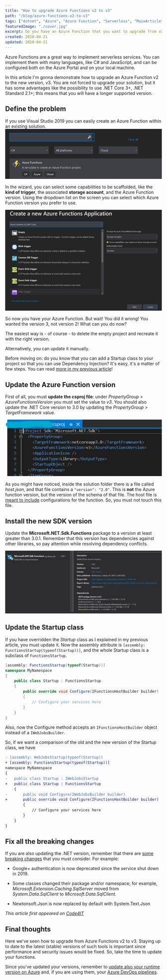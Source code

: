 ```yaml
---
title: "How to upgrade Azure Functions v2 to v3"
path: "/blog/azure-functions-v2-to-v3"
tags: ["dotnet", "Azure", "Azure Function", "Serverless", "MainArticle"]
featuredImage: "./cover.jpg"
excerpt: Do you have an Azure Function that you want to upgrade from v2 to v3? Don't panic, it's just a matter of few steps!
created: 2020-04-21
updated: 2020-04-21
---
```


Azure Functions are a great way to implement serverless services. You can implement them with many languages, like C# and JavaScript, and can be configured both on the Azure Portal and on your local machine.

In this article I'm gonna demonstrate how to upgrade an Azure Function v2 to the new version, v3. You are not forced to upgrade your solution, but it has some advantages like the possibility to use .NET Core 3+, .NET Standard 2.1+; this means that you will have a longer supported version.

## Define the problem

If you use Visual Studio 2019 you can easily create an Azure Function within an existing solution.
![Azure Function template in Visual Studio](./wizard-search-azfunction.png "Azure Function template in Visual Studio")

In the wizard, you can select some capabilities to be scaffolded, like the **kind of trigger**, the associated **storage account**, and the Azure Function version. Using the dropdown list on the screen you can select which Azure Function version you prefer to use.

![Configurations for Azure Functions - triggers, storage and authentication](./wizard-configurations.png "Configurations for Azure Functions")

So now you have your Azure Function. But wait! You did it wrong! You wanted the version 3, not version 2! What can you do now?

The easiest way is - of course - to delete the empty project and recreate it with the right version.

Alternatively, you can update it manually.

Before moving on: do you know that you can add a Startup class to your project so that you can use Dependency Injection? It's easy, it's a matter of few steps. You can read [more in my previous article](./azure-functions-startup-class)!

## Update the Azure Function version

First of all, you must **update the csproj file**: under _PropertyGroup > AzureFunctionsVersion_ you must set the value to _v3_. You should also update the .NET Core version to 3.0 by updating the _PropertyGroup > TargetFramework_ value.

![csproj file after update](./csproj-update.png "csproj file example after the update")

As you might have noticed, inside the solution folder there is a file called _host.json_, and that file contains a `"version": "2.0"`. This is **not** the Azure function version, but the version of the schema of that file. The host file is [meant to include](https://docs.microsoft.com/en-us/azure/azure-functions/functions-host-json) configurations for the function. So, you must not touch this file.

## Install the new SDK version

Update the **Microsoft.NET.Sdk.Functions** package to a version at least greater than 3.0.1. Remember that this version has dependencies against other libraries, so pay attention while resolving dependency conflicts.

![NuGet version for Azure Function](./sdk-version.png "The NuGet version for the Azure Function SDK")

## Update the Startup class

If you have overridden the _Startup_ class as I explained in my previous article, you must update it. Now the assembly attribute is `[assembly: FunctionsStartup(typeof(Startup))]`, and the whole Startup class is a subclass of `FunctionsStartup`.

```cs
[assembly: FunctionsStartup(typeof(Startup))]
namespace MyNamespace
{
    public class Startup : FunctionsStartup
    {
        public override void Configure(IFunctionsHostBuilder builder)
        {
            // Configure your services here
        }
    }
}

```

Also, now the Configure method accepts an `IFunctionsHostBuilder` object instead of a `IWebJobsBuilder`.

So, if we want a comparison of the old and the new version of the Startup class, we have

```diff
- [assembly: WebJobsStartup(typeof(Startup))
+ [assembly: FunctionsStartup(typeof(Startup))]
namespace MyNamespace
{
- 	public class Startup : IWebJobsStartup
+ 	public class Startup : FunctionsStartup
    {
- 		public void Configure(IWebJobsBuilder builder)
+   	public override void Configure(IFunctionsHostBuilder builder)
        {
            // Configure your services here
        }
    }
}
```

## Fix all the breaking changes

If you are also updating the .NET version, remember that there are [some breaking changes](https://docs.microsoft.com/en-us/dotnet/core/compatibility/2.2-3.0) that you must consider. For example:

- Google+ authentication is now deprecated since the service shut down in 2019.

- Some classes changed their package and/or namespace; for example, _Microsoft.Extension.Caching.SqlServer_ moved from _System.Data.SqlClient_ to _Microsoft.Data.SqlClient_.
- Newtonsoft.Json is now replaced by default with System.Text.Json

_This article first appeared on [Code4IT](https://www.code4it.dev/)_

## Final thoughts

Here we've seen how to upgrade from Azure Functions v2 to v3. Staying up to date to the latest (stable) versions of such tools is important since performance and security issues would be fixed. So, take the time to update your functions.

Since you've updated your versions, remember to [update also your runtime version on Azure](https://docs.microsoft.com/en-us/azure/azure-functions/functions-versions#changing-version-of-apps-in-azure) and, if you are using them, your [Azure DevOps pipelines](https://about-azure.com/how-and-why-you-should-upgrade-your-net-azure-functions-to-3-0/).
